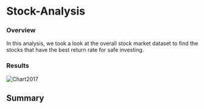 # Stock-Analysis

### Overview
  In this analysis, we took a look at the overall stock market dataset to find the stocks that have the best return rate for safe investing.
  
### Results



![Chart2017](https://user-images.githubusercontent.com/119345840/207919495-afa28e17-56de-472c-829f-043efbf9c092.PNG)






## Summary
